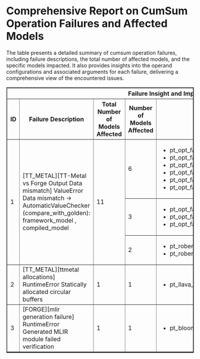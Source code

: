 <h1>Comprehensive Report on CumSum Operation Failures and Affected Models</h1>
<p>The table presents a detailed summary of cumsum operation failures, including failure descriptions, the total number of affected models, and the specific models impacted. It also provides insights into the operand configurations and associated arguments for each failure, delivering a comprehensive view of the encountered issues.</p>
<table border="2">
	<thead>
		<tr style="text-align: center;">
			<th colspan="5">Failure Insight and Impacted Models</th>
			<th colspan="2">Cumsum Operation Details</th>
		</tr>
		<tr style="text-align: center;">
			<th>ID</th>
			<th>Failure Description</th>
			<th>Total Number of Models Affected</th>
			<th>Number of Models Affected</th>
			<th>Affected Models</th>
			<th>Operands</th>
			<th>Arguments</th>
		</tr>
	</thead>
	<tbody>
		<tr>
			<td rowspan="3">1</td>
			<td rowspan="3">[TT_METAL][TT-Metal vs Forge Output Data mismatch] ValueError Data mismatch -> AutomaticValueChecker (compare_with_golden): framework_model , compiled_model</td>
			<td rowspan="3">11</td>
			<td>6</td>
			<td><ul><li>pt_opt_facebook_opt_125m_seq_cls_hf</li><li>pt_opt_facebook_opt_350m_seq_cls_hf</li><li>pt_opt_facebook_opt_125m_qa_hf</li><li>pt_opt_facebook_opt_1_3b_seq_cls_hf</li><li>pt_opt_facebook_opt_350m_qa_hf</li><li>pt_opt_facebook_opt_1_3b_qa_hf</li></ul></td>
			<td>Operand(type=Activation, shape=(1, 32), dtype=int64)</td>
			<td>dim : 1</td>
		</tr>
		<tr>
			<td>3</td>
			<td><ul><li>pt_opt_facebook_opt_350m_clm_hf</li><li>pt_opt_facebook_opt_1_3b_clm_hf</li><li>pt_opt_facebook_opt_125m_clm_hf</li></ul></td>
			<td>Operand(type=Activation, shape=(1, 256), dtype=int64)</td>
			<td>dim : 1</td>
		</tr>
		<tr>
			<td>2</td>
			<td><ul><li>pt_roberta_xlm_roberta_base_mlm_hf</li><li>pt_roberta_cardiffnlp_twitter_roberta_base_sentiment_seq_cls_hf</li></ul></td>
			<td>Operand(type=Activation, shape=(1, 128), dtype=int32)</td>
			<td>dim : 1</td>
		</tr>
		<tr>
			<td rowspan="1">2</td>
			<td rowspan="1">[TT_METAL][ttmetal allocations] RuntimeError Statically allocated circular buffers</td>
			<td rowspan="1">1</td>
			<td>1</td>
			<td><ul><li>pt_llava_llava_hf_llava_1_5_7b_hf_cond_gen_hf</li></ul></td>
			<td>Operand(type=Activation, shape=(2441216,), dtype=float32)</td>
			<td>dim : 0</td>
		</tr>
		<tr>
			<td rowspan="1">3</td>
			<td rowspan="1">[FORGE][mlir generation failure] RuntimeError Generated MLIR module failed verification</td>
			<td rowspan="1">1</td>
			<td>1</td>
			<td><ul><li>pt_bloom_bigscience_bloom_1b1_clm_hf</li></ul></td>
			<td>Operand(type=Activation, shape=(1, 32), dtype=int64)</td>
			<td>dim : -1</td>
		</tr>
	</tbody>
</table>
